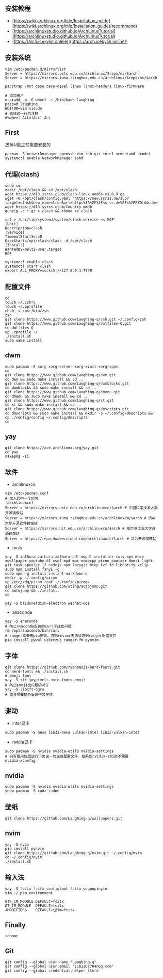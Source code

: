 ## 安装教程
- [https://wiki.archlinux.org/title/Installation_guide](https://wiki.archlinux.org/title/Installation_guide)(recommend)
- [https://archlinuxstudio.github.io/ArchLinuxTutorial](https://archlinuxstudio.github.io/ArchLinuxTutorial)
- [https://arch.icekylin.online/](https://arch.icekylin.online/)

## 安装系统
```shell
vim /etc/pacman.d/mirrorlist
Server = https://mirrors.ustc.edu.cn/archlinux/$repo/os/$arch
Server = https://mirrors.tuna.tsinghua.edu.cn/archlinux/$repo/os/$arch
```
```shell
pacstrap /mnt base base-devel linux linux-headers linux-firmware
```

```shell
# 添加用户
useradd -m -G wheel -s /bin/bash laughing
passwd laughing
EDITOR=vim visudo
# 去掉这一行的注释
#%wheel ALL=(ALL) ALL
```

## First
拔掉U盘之前需要安装的
```shell
pacman -S networkmanager openssh vim zsh git intel-ucode(amd-ucode)
systemctl enable NetworkManager sshd
```

## 代理(clash)
```shell
sudo su
mkdir /opt/clash && cd /opt/clash
wget https://dl3.ssrss.club/clash-linux-amd64-v1.8.0.gz  
wget -O /opt/clash/config.yaml "https://new.ssrss.de/sub?target=clash&new_name=true&url=https%3A%2F%2Fssrss.de%2Fs%2FPZDtd&udp=true&tfo=true&config=https%3A//ssrss.de/ssrss.ini"
wget https://dl3.ssrss.club/Country.mmdb
gunzip -c *.gz > clash && chmod +x clash
```
```shell
cat > /usr/lib/systemd/system/clash.service <<'EOF'
[Unit]
Description=clash
[Service]
TimeoutStartSec=0
ExecStart=/opt/clash/clash -d /opt/clash
[Install]
WantedBy=multi-user.target
EOF
```
```shell
systemctl enable clash
systemctl start clash
export ALL_PROXY=socks5://127.0.0.1:7890
```
## 配置文件
```shell
cd
touch ~/.zshrc
touch ~/.zprofile
chsh -s /usr/bin/zsh
zsh
git clone https://www.github.com/Laughing-q/zsh.git ~/.config/zsh
git clone https://www.github.com/Laughing-q/dotfiles-Q.git
cd dotfiles-Q
cp .zprofile ~/
./install.sh
sudo make install
```

## dwm
```shell
sudo pacman -S xorg xorg-server xorg-xinit xorg-apps
cd
git clone https://www.github.com/Laughing-q/dwm.git
cd dwm && sudo make install && cd ..
git clone https://www.github.com/Laughing-q/dwmblocks.git
cd dwmblocks && sudo make install && cd ..
git clone https://www.github.com/Laughing-q/dmenu.git
cd dmenu && sudo make install && cd ..
git clone https://www.github.com/Laughing-q/st.git
cd st && sudo make install && cd ..
git clone https://www.github.com/Laughing-q/dmscripts.git
cd dmscripts && sudo make install && mkdir -p ~/.config/dmscripts && cp ./config/config ~/.config/dmscripts
cd
```
## yay
```shell
git clone https://aur.archlinux.org/yay.git
cd yay
makepkg -si
```

## 软件
- archlinuxcn
```shell
vim /etc/pacman.conf
# 加入其中一个即可
[archlinuxcn]
Server = https://mirrors.ustc.edu.cn/archlinuxcn/$arch # 中国科学技术大学开源镜像站
Server = https://mirrors.tuna.tsinghua.edu.cn/archlinuxcn/$arch # 清华大学开源软件镜像站
Server = https://mirrors.hit.edu.cn/archlinuxcn/$arch # 哈尔滨工业大学开源镜像站
Server = https://repo.huaweicloud.com/archlinuxcn/$arch # 华为开源镜像站
```

- tools
```shell
yay -S zathura zarhura zathura-pdf-mupdf unclutter sxiv mpv maim xwallpaper youtube-dl xsel mpd mpc ncmpcpp picom pamixer dunst light-git task-spooler lf nodejs npm lazygit htop fzf fd libnotify xclip
sudo npm install fanyi -g
sudo npm -g install instant-markdown-d
mkdir -p ~/.config/picom
cp /etc/xdg/picom.conf ~/.config/picom/
git clone https://github.com/wting/autojump.git
cd autojump && ./install.
cd
```

```shell
yay -S baidunetdisk-electron wechat-uos
```

- anaconda
```shell
yay -S anaconda
# 防止anaconda安装的curl干扰出问题
rm /opt/anaconda/bin/curl
# ranger需要用pip安装，否则rnvimr无法读取到ranger配置文件
pip install pywal ueberzug ranger-fm pynvim
```

## 字体
```shell
git clone https://github.com/ryanoasis/nerd-fonts.git
cd nerd-fonts && ./install.sh
# emoji font
yay -S ttf-joypixels noto-fonts-emoji
# 防止emoji出问题的补丁
yay -S libxft-bgra
# 或许需要额外安装中文字体
```

## 驱动
- inter显卡
```shell
sudo pacman -S mesa lib32-mesa vulkan-intel lib32-vulkan-intel
```
- nvidia显卡
```shell
sudo pacman -S nvidia nvidia-utils nvidia-settings
# 只有使用独显运行下面这一句生成配置文件，如果仅nvidia-smi则不需要
nvidia-xconfig
```

## nvidia
```shell
sudo pacman -S nvidia nvidia-utils nvidia-settings
sudo pacman -S cuda cudnn
```

## 壁纸
```shell
git clone https://github.com/Laughing-q/wallpapers.git
```

## nvim
```shell
yay -S nvim
pip install pynvim
git clone https://github.com/Laughing-q/nvim.git ~/.config/nvim
cd ~/.config/nvim
./install.sh
```

## 输入法
```shell
yay -S fcitx fcitx-configtool fcitx-sogoupinyin
vim ~/.pam_environment

GTK_IM_MODULE DEFAULT=fcitx
QT_IM_MODULE  DEFAULT=fcitx
XMODIFIERS    DEFAULT=\@im=fcitx
```

## Finally
```shell
reboot
```

## Git
```shell
git config --global user.name "Laughing-q"
git config --global user.email "1182102784@qq.com"
git config --global credential.helper store
```

